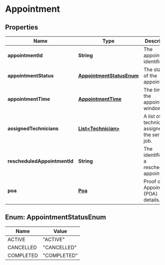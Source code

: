 
# Appointment

## Properties
Name | Type | Description | Notes
------------ | ------------- | ------------- | -------------
**appointmentId** | **String** | The appointment identifier. |  [optional]
**appointmentStatus** | [**AppointmentStatusEnum**](#AppointmentStatusEnum) | The status of the appointment. |  [optional]
**appointmentTime** | [**AppointmentTime**](AppointmentTime.md) | The time of the appointment window. |  [optional]
**assignedTechnicians** | [**List&lt;Technician&gt;**](Technician.md) | A list of technicians assigned to the service job. |  [optional]
**rescheduledAppointmentId** | **String** | The identifier of a rescheduled appointment. |  [optional]
**poa** | [**Poa**](Poa.md) | Proof of Appointment (POA) details. |  [optional]


<a name="AppointmentStatusEnum"></a>
## Enum: AppointmentStatusEnum
Name | Value
---- | -----
ACTIVE | &quot;ACTIVE&quot;
CANCELLED | &quot;CANCELLED&quot;
COMPLETED | &quot;COMPLETED&quot;



